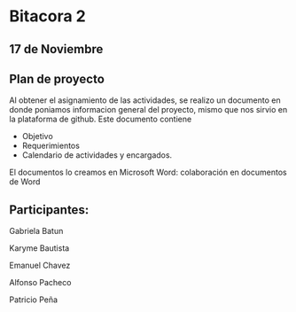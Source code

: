 # Bitacora 2

## 17 de Noviembre

## Plan de proyecto

Al obtener el asignamiento de las actividades, se realizo un
documento en donde poniamos informacion general del proyecto,
mismo que nos sirvio en la plataforma de github.
Este documento contiene
- Objetivo
- Requerimientos 
- Calendario de actividades y encargados.

El documentos lo creamos en 
Microsoft Word: colaboración en documentos de Word

## Participantes:

Gabriela Batun

Karyme Bautista

Emanuel Chavez

Alfonso Pacheco

Patricio Peña
